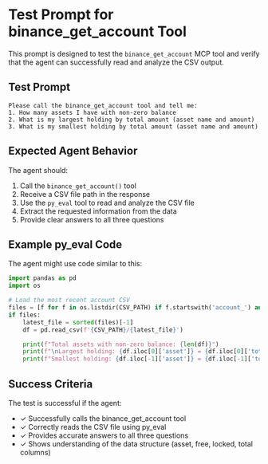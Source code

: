 # Test Prompt for binance_get_account Tool

This prompt is designed to test the `binance_get_account` MCP tool and verify that the agent can successfully read and analyze the CSV output.

## Test Prompt

```
Please call the binance_get_account tool and tell me:
1. How many assets I have with non-zero balance
2. What is my largest holding by total amount (asset name and amount)
3. What is my smallest holding by total amount (asset name and amount)
```

## Expected Agent Behavior

The agent should:
1. Call the `binance_get_account()` tool
2. Receive a CSV file path in the response
3. Use the `py_eval` tool to read and analyze the CSV file
4. Extract the requested information from the data
5. Provide clear answers to all three questions

## Example py_eval Code

The agent might use code similar to this:

```python
import pandas as pd
import os

# Load the most recent account CSV
files = [f for f in os.listdir(CSV_PATH) if f.startswith('account_') and f.endswith('.csv')]
if files:
    latest_file = sorted(files)[-1]
    df = pd.read_csv(f'{CSV_PATH}/{latest_file}')

    print(f"Total assets with non-zero balance: {len(df)}")
    print(f"\nLargest holding: {df.iloc[0]['asset']} = {df.iloc[0]['total']}")
    print(f"Smallest holding: {df.iloc[-1]['asset']} = {df.iloc[-1]['total']}")
```

## Success Criteria

The test is successful if the agent:
- ✓ Successfully calls the binance_get_account tool
- ✓ Correctly reads the CSV file using py_eval
- ✓ Provides accurate answers to all three questions
- ✓ Shows understanding of the data structure (asset, free, locked, total columns)
